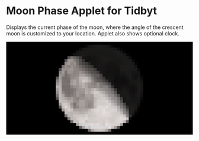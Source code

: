 # Moon Phase Applet for Tidbyt

Displays the current phase of the moon, where the angle of the crescent moon is customized to your location. Applet also shows optional clock.

![Moon Phase Applet for Tidbyt](moon_phase.gif)

